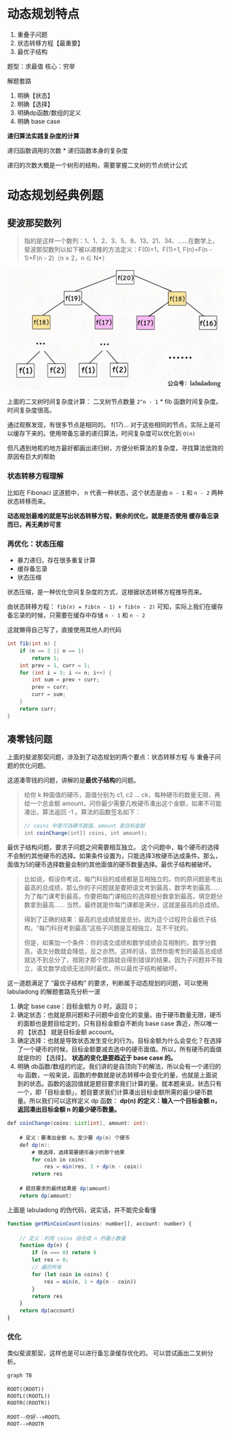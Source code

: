 
# 动态规划特点
1. 重叠子问题
2. 状态转移方程【最重要】
3. 最优子结构

题型：求最值
核心：穷举

解题套路
1. 明确【状态】
2. 明确【选择】
3. 明确dp函数/数组的定义
4. 明确 base case


**递归算法实践复杂度的计算**

递归函数调用的次数 * 递归函数本身的复杂度

递归的次数大概是一个树形的结构，需要掌握二叉树的节点统计公式

# 动态规划经典例题

## 斐波那契数列

> 指的是这样一个数列：1、1、2、3、5、8、13、21、34、……在数学上，斐波那契数列以如下被以递推的方法定义：F(0)=1，F(1)=1, F(n)=F(n - 1)+F(n - 2)（n ≥ 2，n ∈ N*）

![](images/2022-01-23-18-10-13.png)

上面的二叉树时间复杂度计算： 二叉树节点数量 `2^n - 1` * fib 函数时间复杂度。
时间复杂度很高。

通过观察发现，有很多节点是相同的。 f(17)... 
对于这些相同的节点，实际上是可以缓存下来的。使用带备忘录的递归算法，时间复杂度可以优化到 `O(n)`

但凡遇到地柜的地方最好都画出递归树，方便分析算法的复杂度，寻找算法低效的原因有巨大的帮助

### 状态转移方程理解

比如在 Fibonaci 这道题中， n 代表一种状态，这个状态是由 `n - 1` 和 `n - 2` 两种状态转移而来。

**动态规划最难的就是写出状态转移方程，剩余的优化，就是是否使用 缓存备忘录而已，再无奥妙可言**


### 再优化：状态压缩

- 暴力递归，存在很多重复计算
- 缓存备忘录
- 状态压缩

状态压缩，是一种优化空间复杂度的方式，这根据状态转移方程推导而来。

由状态转移方程： `fib(n) = fib(n - 1) + fib(n - 2)` 可知，实际上我们在缓存备忘录的时候，只需要在缓存中存储 `n - 1` 和 `n - 2` 

这就懒得自己写了，直接使用其他人的代码

```java
int fib(int n) {
    if (n == 2 || n == 1) 
        return 1;
    int prev = 1, curr = 1;
    for (int i = 3; i <= n; i++) {
        int sum = prev + curr;
        prev = curr;
        curr = sum;
    }
    return curr;
}
```

## 凑零钱问题

上面的斐波那契问题，涉及到了动态规划的两个要点：状态转移方程 与 重叠子问题的优化问题。

这道凑零钱的问题，讲解的是**最优子结构**的问题。

> 给你 k 种面值的硬币，面值分别为 c1, c2 ... ck，每种硬币的数量无限，再给一个总金额 amount，问你最少需要几枚硬币凑出这个金额，如果不可能凑出，算法返回 -1 。算法的函数签名如下：
> ```javascript
> // coins 中是可选硬币面值，amount 是目标金额
> int coinChange(int[] coins, int amount);
> ```

最优子结构问题，要求子问题之间需要相互独立。 这个问题中，每个硬币的选择不会制约其他硬币的选择。如果条件设置为，只能选择3枚硬币达成条件。那么，面值为5的硬币选择数量会制约其他面值的硬币数量选择。最优子结构被破坏。

> 比如说，假设你考试，每门科目的成绩都是互相独立的。你的原问题是考出最高的总成绩，那么你的子问题就是要把语文考到最高，数学考到最高…… 为了每门课考到最高，你要把每门课相应的选择题分数拿到最高，填空题分数拿到最高…… 当然，最终就是你每门课都是满分，这就是最高的总成绩。
> 
> 得到了正确的结果：最高的总成绩就是总分。因为这个过程符合最优子结构，“每门科目考到最高”这些子问题是互相独立，互不干扰的。
> 
> 但是，如果加一个条件：你的语文成绩和数学成绩会互相制约，数学分数高，语文分数就会降低，反之亦然。这样的话，显然你能考到的最高总成绩就达不到总分了，按刚才那个思路就会得到错误的结果。因为子问题并不独立，语文数学成绩无法同时最优，所以最优子结构被破坏。

这一道题满足了 “最优子结构” 的要求，判断属于动态规划的问题，可以使用 labuladong 的解题套路先分析一波

1. 确定 base case：目标金额为 0 时，返回 0；
2. 确定状态：也就是原问题和子问题中会变化的变量。由于硬币数量无限，硬币的面额也是题目给定的，只有目标金额会不断向 base case 靠近，所以唯一的 【状态】 就是目标金额 account。
3. 确定选择：也就是导致状态发生变化的行为。目标金额为什么会变化？在选择了一个硬币的时候，目标金额要减去选中的硬币面值。所以，所有硬币的面值就是你的 【选择】。 **状态的变化是要趋近于 base case 的。**
4. 明确 db函数/数组的约定。我们讲的是自顶向下的解法，所以会有一个递归的 `dp` 函数，一般来说，函数的参数就是状态转移中会变化的量，也就是上面说到的状态。函数的返回值就是题目要求我们计算的量。就本题来说，状态只有一个，即「目标金额」，题目要求我们计算凑出目标金额所需的最少硬币数量。所以我们可以这样定义 dp 函数： **dp(n) 的定义：输入一个目标金额 n，返回凑出目标金额 n 的最少硬币数量。**

```java
def coinChange(coins: List[int], amount: int):

    # 定义：要凑出金额 n，至少要 dp(n) 个硬币
    def dp(n):
        # 做选择，选择需要硬币最少的那个结果
        for coin in coins:
            res = min(res, 1 + dp(n - coin))
        return res

    # 题目要求的最终结果是 dp(amount)
    return dp(amount)
```
上面是 labuladong 的伪代码，说实话，并不能完全看懂

```javascript
function getMinCoinCount(coins: number[], account: number) {
    
    // 定义：利用 coins 组合成 n 的最小数量
    function dp(n) {
        if (n === 0) return 0
        let res = 0;
        // 遍历所有
        for (let coin in coins) {
            res = min(n, 1 + dp(n - coin))
        }
        return res
    }
    return dp(account)
}
```

### 优化

类似斐波那契，这样也是可以进行备忘录缓存优化的。 可以尝试画出二叉树分析。


```mermaid
graph TB

ROOT((ROOT))
ROOTL((ROOTL))
ROOTR((ROOTR))

ROOT--你好-->ROOTL
ROOT-->ROOTR

```










